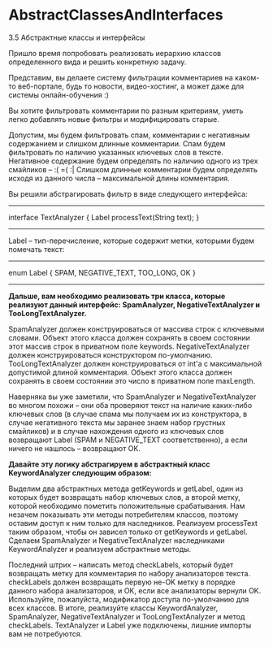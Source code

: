 # AbstractClassesAndInterfaces

3.5 Абстрактные классы и интерфейсы

Пришло время попробовать реализовать иерархию классов определенного вида и решить конкретную задачу.

Представим, вы делаете систему фильтрации комментариев на каком-то веб-портале, будь то новости, видео-хостинг, а может даже для системы онлайн-обучения :)

Вы хотите фильтровать комментарии по разным критериям, уметь легко добавлять новые фильтры и модифицировать старые.

Допустим, мы будем фильтровать спам, комментарии с негативным содержанием и слишком длинные комментарии.
Спам будем фильтровать по наличию указанных ключевых слов в тексте.
Негативное содержание будем определять по наличию одного из трех смайликов – :( =( :|
Слишком длинные комментарии будем определять исходя из данного числа – максимальной длины комментария.

Вы решили абстрагировать фильтр в виде следующего интерфейса:
________
interface TextAnalyzer {
    Label processText(String text);
}
_____

Label – тип-перечисление, которые содержит метки, которыми будем помечать текст:
________
enum Label {
    SPAM, NEGATIVE_TEXT, TOO_LONG, OK
}
______

**Дальше, вам необходимо реализовать три класса, которые реализуют данный интерфейс: SpamAnalyzer, NegativeTextAnalyzer и TooLongTextAnalyzer.**

SpamAnalyzer должен конструироваться от массива строк с ключевыми словами. Объект этого класса должен сохранять в своем состоянии этот массив строк в приватном поле keywords.
NegativeTextAnalyzer должен конструироваться конструктором по-умолчанию.
TooLongTextAnalyzer должен конструироваться от int'а с максимальной допустимой длиной комментария. Объект этого класса должен сохранять в своем состоянии это число в приватном поле maxLength.

Наверняка вы уже заметили, что SpamAnalyzer и NegativeTextAnalyzer во многом похожи – они оба проверяют текст на наличие каких-либо ключевых слов (в случае спама мы получаем их из конструктора, в случае негативного текста мы заранее знаем набор грустных смайликов) и в случае нахождения одного из ключевых слов возвращают  Label (SPAM и NEGATIVE_TEXT соответственно), а если ничего не нашлось – возвращают OK.

**Давайте эту логику абстрагируем в абстрактный класс KeywordAnalyzer следующим образом:**

Выделим два абстрактных метода getKeywords и getLabel, один из которых будет возвращать набор ключевых слов, а второй метку, которой необходимо пометить положительные срабатывания. Нам незачем показывать эти методы потребителям классов, поэтому оставим доступ к ним только для наследников.
Реализуем processText таким образом, чтобы он зависел только от getKeywords и getLabel.
Сделаем SpamAnalyzer и NegativeTextAnalyzer наследниками KeywordAnalyzer и реализуем абстрактные методы.

Последний штрих – написать метод checkLabels, который будет возвращать метку для комментария по набору анализаторов текста. checkLabels должен возвращать первую не-OK метку в порядке данного набора анализаторов, и OK, если все анализаторы вернули OK.
Используйте, пожалуйста, модификатор доступа по-умолчанию для всех классов.
В итоге, реализуйте классы KeywordAnalyzer, SpamAnalyzer, NegativeTextAnalyzer и TooLongTextAnalyzer и метод checkLabels. TextAnalyzer и Label уже подключены, лишние импорты вам не потребуются.
